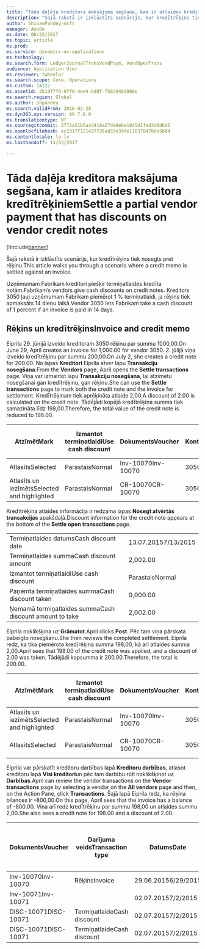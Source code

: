 ```yaml
---
title: "Tāda daļēja kreditora maksājuma segšana, kam ir atlaides kreditora kredītrēķiniem"
description: "Šajā rakstā ir izklāstīts scenārijs, kur kredītrēķins tiek nosegts pret rēķinu."
author: ShivamPandey-msft
manager: AnnBe
ms.date: 08/22/2017
ms.topic: article
ms.prod: 
ms.service: dynamics-ax-applications
ms.technology: 
ms.search.form: LedgerJournalTransVendPaym, VendOpenTrans
audience: Application User
ms.reviewer: twheeloc
ms.search.scope: Core, Operations
ms.custom: 14222
ms.assetid: 2b19f7fd-9ff9-4ee4-bddf-f582946d008e
ms.search.region: Global
ms.author: shpandey
ms.search.validFrom: 2016-02-28
ms.dyn365.ops.version: AX 7.0.0
ms.translationtype: HT
ms.sourcegitcommit: 2771a31b5a4d418a27de0ebe1945d1fed2d8d6d6
ms.openlocfilehash: ec2317f12142f726ad37e39fe11837847b0a5b04
ms.contentlocale: lv-lv
ms.lasthandoff: 11/03/2017

---
```


# <a name="settle-a-partial-vendor-payment-that-has-discounts-on-vendor-credit-notes"></a><span data-ttu-id="a13d5-103">Tāda daļēja kreditora maksājuma segšana, kam ir atlaides kreditora kredītrēķiniem</span><span class="sxs-lookup"><span data-stu-id="a13d5-103">Settle a partial vendor payment that has discounts on vendor credit notes</span></span>

[!include[banner](../includes/banner.md)]


<span data-ttu-id="a13d5-104">Šajā rakstā ir izklāstīts scenārijs, kur kredītrēķins tiek nosegts pret rēķinu.</span><span class="sxs-lookup"><span data-stu-id="a13d5-104">This article walks you through a scenario where a credit memo is settled against an invoice.</span></span>

<span data-ttu-id="a13d5-105">Uzņēmumam Fabrikam kreditori piešķir termiņatlaides kredīta notām.</span><span class="sxs-lookup"><span data-stu-id="a13d5-105">Fabrikam’s vendors give cash discounts on credit notes.</span></span> <span data-ttu-id="a13d5-106">Kreditors 3050 ļauj uzņēmumam Fabrikam piemērot 1 % termiņatlaidi, ja rēķins tiek apmaksāts 14 dienu laikā.</span><span class="sxs-lookup"><span data-stu-id="a13d5-106">Vendor 3050 lets Fabrikam take a cash discount of 1 percent if an invoice is paid in 14 days.</span></span>

## <a name="invoice-and-credit-memo"></a><span data-ttu-id="a13d5-107">Rēķins un kredītrēķins</span><span class="sxs-lookup"><span data-stu-id="a13d5-107">Invoice and credit memo</span></span>
<span data-ttu-id="a13d5-108">Eiprila 29. jūnijā izveido kreditoram 3050 rēķinu par summu 1000,00.</span><span class="sxs-lookup"><span data-stu-id="a13d5-108">On June 29, April creates an invoice for 1,000.00 for vendor 3050.</span></span> <span data-ttu-id="a13d5-109">2. jūlijā viņa izveido kredītrēķinu par summu 200,00.</span><span class="sxs-lookup"><span data-stu-id="a13d5-109">On July 2, she creates a credit note for 200.00.</span></span> <span data-ttu-id="a13d5-110">No lapas **Kreditori** Eiprila atver lapu **Transakciju nosegšana**.</span><span class="sxs-lookup"><span data-stu-id="a13d5-110">From the **Vendors** page, April opens the **Settle transactions** page.</span></span> <span data-ttu-id="a13d5-111">Viņa var izmantot lapu **Transakciju nosegšana**, lai atzīmētu nosegšanai gan kredītrēķinu, gan rēķinu.</span><span class="sxs-lookup"><span data-stu-id="a13d5-111">She can use the **Settle transactions** page to mark both the credit note and the invoice for settlement.</span></span> <span data-ttu-id="a13d5-112">Kredītrēķinam tiek aprēķināta atlaide 2,00.</span><span class="sxs-lookup"><span data-stu-id="a13d5-112">A discount of 2.00 is calculated on the credit note.</span></span> <span data-ttu-id="a13d5-113">Tādējādi kopējā kredītrēķina summa tiek samazināta līdz 198,00.</span><span class="sxs-lookup"><span data-stu-id="a13d5-113">Therefore, the total value of the credit note is reduced to 198.00.</span></span>

| <span data-ttu-id="a13d5-114">Atzīmēt</span><span class="sxs-lookup"><span data-stu-id="a13d5-114">Mark</span></span>                     | <span data-ttu-id="a13d5-115">Izmantot termiņatlaidi</span><span class="sxs-lookup"><span data-stu-id="a13d5-115">Use cash discount</span></span> | <span data-ttu-id="a13d5-116">Dokuments</span><span class="sxs-lookup"><span data-stu-id="a13d5-116">Voucher</span></span>   | <span data-ttu-id="a13d5-117">Konts</span><span class="sxs-lookup"><span data-stu-id="a13d5-117">Account</span></span> | <span data-ttu-id="a13d5-118">Datums</span><span class="sxs-lookup"><span data-stu-id="a13d5-118">Date</span></span>      | <span data-ttu-id="a13d5-119">Izpildes datums</span><span class="sxs-lookup"><span data-stu-id="a13d5-119">Due date</span></span>  | <span data-ttu-id="a13d5-120">Rēķins</span><span class="sxs-lookup"><span data-stu-id="a13d5-120">Invoice</span></span> | <span data-ttu-id="a13d5-121">Summa darījuma valūtā</span><span class="sxs-lookup"><span data-stu-id="a13d5-121">Amount in transaction currency</span></span> | <span data-ttu-id="a13d5-122">Valūta</span><span class="sxs-lookup"><span data-stu-id="a13d5-122">Currency</span></span> | <span data-ttu-id="a13d5-123">Nosedzamā summa</span><span class="sxs-lookup"><span data-stu-id="a13d5-123">Amount to settle</span></span> |
|--------------------------|-------------------|-----------|---------|-----------|-----------|---------|--------------------------------|----------|------------------|
| <span data-ttu-id="a13d5-124">Atlasīts</span><span class="sxs-lookup"><span data-stu-id="a13d5-124">Selected</span></span>                 | <span data-ttu-id="a13d5-125">Parastais</span><span class="sxs-lookup"><span data-stu-id="a13d5-125">Normal</span></span>            | <span data-ttu-id="a13d5-126">Inv-10070</span><span class="sxs-lookup"><span data-stu-id="a13d5-126">Inv-10070</span></span> | <span data-ttu-id="a13d5-127">3050</span><span class="sxs-lookup"><span data-stu-id="a13d5-127">3050</span></span>    | <span data-ttu-id="a13d5-128">29.06.2015</span><span class="sxs-lookup"><span data-stu-id="a13d5-128">6/29/2015</span></span> | <span data-ttu-id="a13d5-129">29.07.2015</span><span class="sxs-lookup"><span data-stu-id="a13d5-129">7/29/2015</span></span> | <span data-ttu-id="a13d5-130">10070</span><span class="sxs-lookup"><span data-stu-id="a13d5-130">10070</span></span>   | <span data-ttu-id="a13d5-131">–1000,00</span><span class="sxs-lookup"><span data-stu-id="a13d5-131">-1,000.00</span></span>                      | <span data-ttu-id="a13d5-132">USD</span><span class="sxs-lookup"><span data-stu-id="a13d5-132">USD</span></span>      | <span data-ttu-id="a13d5-133">–990,00</span><span class="sxs-lookup"><span data-stu-id="a13d5-133">-990.00</span></span>          |
| <span data-ttu-id="a13d5-134">Atlasīts un iezīmēts</span><span class="sxs-lookup"><span data-stu-id="a13d5-134">Selected and highlighted</span></span> | <span data-ttu-id="a13d5-135">Parastais</span><span class="sxs-lookup"><span data-stu-id="a13d5-135">Normal</span></span>            | <span data-ttu-id="a13d5-136">CR-10070</span><span class="sxs-lookup"><span data-stu-id="a13d5-136">CR-10070</span></span>  | <span data-ttu-id="a13d5-137">3050</span><span class="sxs-lookup"><span data-stu-id="a13d5-137">3050</span></span>    | <span data-ttu-id="a13d5-138">02.07.2015</span><span class="sxs-lookup"><span data-stu-id="a13d5-138">7/2/2015</span></span>  | <span data-ttu-id="a13d5-139">29.07.2015</span><span class="sxs-lookup"><span data-stu-id="a13d5-139">7/29/2015</span></span> |         | <span data-ttu-id="a13d5-140">200,00</span><span class="sxs-lookup"><span data-stu-id="a13d5-140">200.00</span></span>                         | <span data-ttu-id="a13d5-141">USD</span><span class="sxs-lookup"><span data-stu-id="a13d5-141">USD</span></span>      | <span data-ttu-id="a13d5-142">198,00</span><span class="sxs-lookup"><span data-stu-id="a13d5-142">198.00</span></span>           |

<span data-ttu-id="a13d5-143">Kredītrēķina atlaides informācija ir redzama lapas **Nosegt atvērtās transakcijas** apakšdaļā.</span><span class="sxs-lookup"><span data-stu-id="a13d5-143">Discount information for the credit note appears at the bottom of the **Settle open transactions** page.</span></span>

|                              |           |
|------------------------------|-----------|
| <span data-ttu-id="a13d5-144">Termiņatlaides datums</span><span class="sxs-lookup"><span data-stu-id="a13d5-144">Cash discount date</span></span>           | <span data-ttu-id="a13d5-145">13.07.2015</span><span class="sxs-lookup"><span data-stu-id="a13d5-145">7/13/2015</span></span> |
| <span data-ttu-id="a13d5-146">Termiņatlaides summa</span><span class="sxs-lookup"><span data-stu-id="a13d5-146">Cash discount amount</span></span>         | <span data-ttu-id="a13d5-147">2,00</span><span class="sxs-lookup"><span data-stu-id="a13d5-147">2.00</span></span>      |
| <span data-ttu-id="a13d5-148">Izmantot termiņatlaidi</span><span class="sxs-lookup"><span data-stu-id="a13d5-148">Use cash discount</span></span>            | <span data-ttu-id="a13d5-149">Parastais</span><span class="sxs-lookup"><span data-stu-id="a13d5-149">Normal</span></span>    |
| <span data-ttu-id="a13d5-150">Paņemta termiņatlaides summa</span><span class="sxs-lookup"><span data-stu-id="a13d5-150">Cash discount taken</span></span>          | <span data-ttu-id="a13d5-151">0,00</span><span class="sxs-lookup"><span data-stu-id="a13d5-151">0.00</span></span>      |
| <span data-ttu-id="a13d5-152">Ņemamā termiņatlaides summa</span><span class="sxs-lookup"><span data-stu-id="a13d5-152">Cash discount amount to take</span></span> | <span data-ttu-id="a13d5-153">2,00</span><span class="sxs-lookup"><span data-stu-id="a13d5-153">2.00</span></span>      |

<span data-ttu-id="a13d5-154">Eiprila noklikšķina uz **Grāmatot**.</span><span class="sxs-lookup"><span data-stu-id="a13d5-154">April clicks **Post**.</span></span> <span data-ttu-id="a13d5-155">Pēc tam viņa pārskata pabeigto nosegšanu.</span><span class="sxs-lookup"><span data-stu-id="a13d5-155">She then reviews the completed settlement.</span></span> <span data-ttu-id="a13d5-156">Eiprila redz, ka tika piemērota kredīrēķina summa 198,00, kā arī atlaides summa 2,00.</span><span class="sxs-lookup"><span data-stu-id="a13d5-156">April sees that 198.00 of the credit note was applied, and a discount of 2.00 was taken.</span></span> <span data-ttu-id="a13d5-157">Tādējādi kopsumma ir 200,00.</span><span class="sxs-lookup"><span data-stu-id="a13d5-157">Therefore, the total is 200.00.</span></span>

| <span data-ttu-id="a13d5-158">Atzīmēt</span><span class="sxs-lookup"><span data-stu-id="a13d5-158">Mark</span></span>                     | <span data-ttu-id="a13d5-159">Izmantot termiņatlaidi</span><span class="sxs-lookup"><span data-stu-id="a13d5-159">Use cash discount</span></span> | <span data-ttu-id="a13d5-160">Dokuments</span><span class="sxs-lookup"><span data-stu-id="a13d5-160">Voucher</span></span>   | <span data-ttu-id="a13d5-161">Konts</span><span class="sxs-lookup"><span data-stu-id="a13d5-161">Account</span></span> | <span data-ttu-id="a13d5-162">Datums</span><span class="sxs-lookup"><span data-stu-id="a13d5-162">Date</span></span>      | <span data-ttu-id="a13d5-163">Izpildes datums</span><span class="sxs-lookup"><span data-stu-id="a13d5-163">Due date</span></span>  | <span data-ttu-id="a13d5-164">Rēķins</span><span class="sxs-lookup"><span data-stu-id="a13d5-164">Invoice</span></span>  | <span data-ttu-id="a13d5-165">Summa darījuma valūtā</span><span class="sxs-lookup"><span data-stu-id="a13d5-165">Amount in transaction currency</span></span> | <span data-ttu-id="a13d5-166">Valūta</span><span class="sxs-lookup"><span data-stu-id="a13d5-166">Currency</span></span> | <span data-ttu-id="a13d5-167">Nosedzamā summa</span><span class="sxs-lookup"><span data-stu-id="a13d5-167">Amount to settle</span></span> |
|--------------------------|-------------------|-----------|---------|-----------|-----------|----------|--------------------------------|----------|------------------|
| <span data-ttu-id="a13d5-168">Atlasīts un iezīmēts</span><span class="sxs-lookup"><span data-stu-id="a13d5-168">Selected and highlighted</span></span> | <span data-ttu-id="a13d5-169">Parastais</span><span class="sxs-lookup"><span data-stu-id="a13d5-169">Normal</span></span>            | <span data-ttu-id="a13d5-170">Inv-10070</span><span class="sxs-lookup"><span data-stu-id="a13d5-170">Inv-10070</span></span> | <span data-ttu-id="a13d5-171">3050</span><span class="sxs-lookup"><span data-stu-id="a13d5-171">3050</span></span>    | <span data-ttu-id="a13d5-172">29.06.2015</span><span class="sxs-lookup"><span data-stu-id="a13d5-172">6/29/2015</span></span> | <span data-ttu-id="a13d5-173">29.07.2015</span><span class="sxs-lookup"><span data-stu-id="a13d5-173">7/29/2015</span></span> | <span data-ttu-id="a13d5-174">10070</span><span class="sxs-lookup"><span data-stu-id="a13d5-174">10070</span></span>    | <span data-ttu-id="a13d5-175">–1000,00</span><span class="sxs-lookup"><span data-stu-id="a13d5-175">-1,000.00</span></span>                      | <span data-ttu-id="a13d5-176">USD</span><span class="sxs-lookup"><span data-stu-id="a13d5-176">USD</span></span>      | <span data-ttu-id="a13d5-177">–200,00</span><span class="sxs-lookup"><span data-stu-id="a13d5-177">-200.00</span></span>          |
| <span data-ttu-id="a13d5-178">Atlasīts</span><span class="sxs-lookup"><span data-stu-id="a13d5-178">Selected</span></span>                 | <span data-ttu-id="a13d5-179">Parastais</span><span class="sxs-lookup"><span data-stu-id="a13d5-179">Normal</span></span>            | <span data-ttu-id="a13d5-180">CR-10070</span><span class="sxs-lookup"><span data-stu-id="a13d5-180">CR-10070</span></span>  | <span data-ttu-id="a13d5-181">3050</span><span class="sxs-lookup"><span data-stu-id="a13d5-181">3050</span></span>    | <span data-ttu-id="a13d5-182">02.07.2015</span><span class="sxs-lookup"><span data-stu-id="a13d5-182">7/2/2015</span></span>  | <span data-ttu-id="a13d5-183">29.07.2015</span><span class="sxs-lookup"><span data-stu-id="a13d5-183">7/29/2015</span></span> | <span data-ttu-id="a13d5-184">CR-10070</span><span class="sxs-lookup"><span data-stu-id="a13d5-184">CR-10070</span></span> | <span data-ttu-id="a13d5-185">200,00</span><span class="sxs-lookup"><span data-stu-id="a13d5-185">200.00</span></span>                         | <span data-ttu-id="a13d5-186">USD</span><span class="sxs-lookup"><span data-stu-id="a13d5-186">USD</span></span>      | <span data-ttu-id="a13d5-187">198,00</span><span class="sxs-lookup"><span data-stu-id="a13d5-187">198.00</span></span>           |

<span data-ttu-id="a13d5-188">Eiprila var pārskatīt kreditoru darbības lapā **Kreditoru darbības**, atlasot kreditoru lapā **Visi kreditori**un pēc tam darbību rūtī noklikšķinot uz **Darbības**.</span><span class="sxs-lookup"><span data-stu-id="a13d5-188">April can review the vendor transactions on the **Vendor transactions** page by selecting a vendor on the **All vendors** page and then, on the Action Pane, click **Transactions**.</span></span> <span data-ttu-id="a13d5-189">Šajā lapā Eiprila redz, ka rēķina bilances ir –800,00.</span><span class="sxs-lookup"><span data-stu-id="a13d5-189">On this page, April sees that the invoice has a balance of -800.00.</span></span> <span data-ttu-id="a13d5-190">Viņa arī redz kredītrēķinu par summu 198,00 un atlaides summu 2,00.</span><span class="sxs-lookup"><span data-stu-id="a13d5-190">She also sees a credit note for 198.00 and a discount of 2.00.</span></span>

| <span data-ttu-id="a13d5-191">Dokuments</span><span class="sxs-lookup"><span data-stu-id="a13d5-191">Voucher</span></span>    | <span data-ttu-id="a13d5-192">Darījuma veids</span><span class="sxs-lookup"><span data-stu-id="a13d5-192">Transaction type</span></span> | <span data-ttu-id="a13d5-193">Datums</span><span class="sxs-lookup"><span data-stu-id="a13d5-193">Date</span></span>      | <span data-ttu-id="a13d5-194">Rēķins</span><span class="sxs-lookup"><span data-stu-id="a13d5-194">Invoice</span></span> | <span data-ttu-id="a13d5-195">Summa transakcijas valūtas debetā</span><span class="sxs-lookup"><span data-stu-id="a13d5-195">Amount in transaction currency debit</span></span> | <span data-ttu-id="a13d5-196">Summa transakcijas valūtas kredītā</span><span class="sxs-lookup"><span data-stu-id="a13d5-196">Amount in transaction currency credit</span></span> | <span data-ttu-id="a13d5-197">Bilance</span><span class="sxs-lookup"><span data-stu-id="a13d5-197">Balance</span></span> | <span data-ttu-id="a13d5-198">Valūta</span><span class="sxs-lookup"><span data-stu-id="a13d5-198">Currency</span></span> |
|------------|------------------|-----------|---------|--------------------------------------|---------------------------------------|---------|----------|
| <span data-ttu-id="a13d5-199">Inv-10070</span><span class="sxs-lookup"><span data-stu-id="a13d5-199">Inv-10070</span></span>  | <span data-ttu-id="a13d5-200">Rēķins</span><span class="sxs-lookup"><span data-stu-id="a13d5-200">Invoice</span></span>          | <span data-ttu-id="a13d5-201">29.06.2015</span><span class="sxs-lookup"><span data-stu-id="a13d5-201">6/29/2015</span></span> | <span data-ttu-id="a13d5-202">10070</span><span class="sxs-lookup"><span data-stu-id="a13d5-202">10070</span></span>   |                                      | <span data-ttu-id="a13d5-203">1000,00</span><span class="sxs-lookup"><span data-stu-id="a13d5-203">1,000.00</span></span>                              | <span data-ttu-id="a13d5-204">–800,00</span><span class="sxs-lookup"><span data-stu-id="a13d5-204">-800.00</span></span> | <span data-ttu-id="a13d5-205">USD</span><span class="sxs-lookup"><span data-stu-id="a13d5-205">USD</span></span>      |
| <span data-ttu-id="a13d5-206">Inv-10071</span><span class="sxs-lookup"><span data-stu-id="a13d5-206">Inv-10071</span></span>  |                  | <span data-ttu-id="a13d5-207">02.07.2015</span><span class="sxs-lookup"><span data-stu-id="a13d5-207">7/2/2015</span></span>  | <span data-ttu-id="a13d5-208">CR10071</span><span class="sxs-lookup"><span data-stu-id="a13d5-208">CR10071</span></span> | <span data-ttu-id="a13d5-209">200,00</span><span class="sxs-lookup"><span data-stu-id="a13d5-209">200.00</span></span>                               |                                       | <span data-ttu-id="a13d5-210">0,00</span><span class="sxs-lookup"><span data-stu-id="a13d5-210">0.00</span></span>    | <span data-ttu-id="a13d5-211">USD</span><span class="sxs-lookup"><span data-stu-id="a13d5-211">USD</span></span>      |
| <span data-ttu-id="a13d5-212">DISC-10071</span><span class="sxs-lookup"><span data-stu-id="a13d5-212">DISC-10071</span></span> |  <span data-ttu-id="a13d5-213">Termiņatlaide</span><span class="sxs-lookup"><span data-stu-id="a13d5-213">Cash discount</span></span>   | <span data-ttu-id="a13d5-214">02.07.2015</span><span class="sxs-lookup"><span data-stu-id="a13d5-214">7/2/2015</span></span>  |         | <span data-ttu-id="a13d5-215">2,00</span><span class="sxs-lookup"><span data-stu-id="a13d5-215">2.00</span></span>                                 |                                       | <span data-ttu-id="a13d5-216">0,00</span><span class="sxs-lookup"><span data-stu-id="a13d5-216">0.00</span></span>    | <span data-ttu-id="a13d5-217">USD</span><span class="sxs-lookup"><span data-stu-id="a13d5-217">USD</span></span>      |
| <span data-ttu-id="a13d5-218">DISC-10071</span><span class="sxs-lookup"><span data-stu-id="a13d5-218">DISC-10071</span></span> |  <span data-ttu-id="a13d5-219">Termiņatlaide</span><span class="sxs-lookup"><span data-stu-id="a13d5-219">Cash discount</span></span>   | <span data-ttu-id="a13d5-220">02.07.2015</span><span class="sxs-lookup"><span data-stu-id="a13d5-220">7/2/2015</span></span>  |         |                                      | <span data-ttu-id="a13d5-221">2,00</span><span class="sxs-lookup"><span data-stu-id="a13d5-221">2.00</span></span>                                  | <span data-ttu-id="a13d5-222">0,00</span><span class="sxs-lookup"><span data-stu-id="a13d5-222">0.00</span></span>    | <span data-ttu-id="a13d5-223">USD</span><span class="sxs-lookup"><span data-stu-id="a13d5-223">USD</span></span>      |






